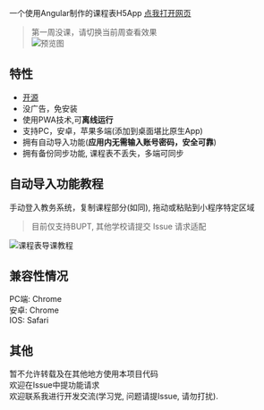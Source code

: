 一个使用Angular制作的课程表H5App [点我打开网页](https://myapp-wz.web.app)  
> 第一周没课，请切换当前周查看效果  
![预览图](https://user-images.githubusercontent.com/15688938/66574080-38b51200-eba6-11e9-81c0-d9ef88bac0db.png)

## 特性
- [开源](https://github.com/way-zer/myapp)
- 没广告，免安装
- 使用PWA技术,可**离线运行**
- 支持PC，安卓，苹果多端(添加到桌面堪比原生App)
- 拥有自动导入功能(**应用内无需输入账号密码，安全可靠**)
- 拥有备份同步功能, 课程表不丢失，多端可同步
## 自动导入功能教程
手动登入教务系统，复制课程部分(如同), 拖动或粘贴到小程序特定区域
> 目前仅支持BUPT, 其他学校请提交 Issue 请求适配

![课程表导课教程](https://user-images.githubusercontent.com/15688938/66573927-f986c100-eba5-11e9-8961-792e5fe54416.png)
## 兼容性情况
PC端: Chrome  
安卓: Chrome  
IOS: Safari
## 其他
暂不允许转载及在其他地方使用本项目代码  
欢迎在Issue中提功能请求  
欢迎联系我进行开发交流(学习党, 问题请提Issue, 请勿打扰).

